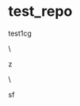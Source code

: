 # test_repo
test1cg
























\




z





\
































sf




















































































